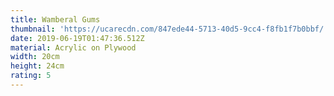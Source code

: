 ```yaml
---
title: Wamberal Gums
thumbnail: 'https://ucarecdn.com/847ede44-5713-40d5-9cc4-f8fb1f7b0bbf/'
date: 2019-06-19T01:47:36.512Z
material: Acrylic on Plywood
width: 20cm
height: 24cm
rating: 5
---
```


